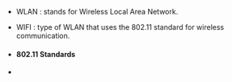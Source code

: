 - WLAN : stands for Wireless Local Area Network.
- WIFI : type of WLAN that uses the 802.11 standard for wireless communication.

- #### 802.11 Standards
-

